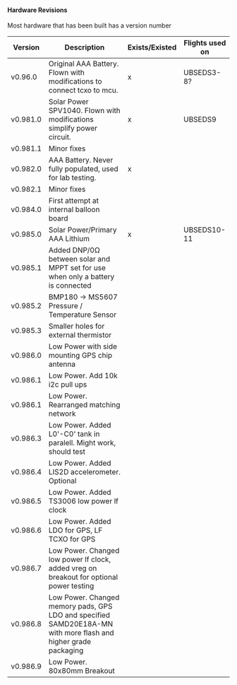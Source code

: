 #### Hardware Revisions

Most hardware that has been built has a version number

|Version|Description|Exists/Existed|Flights used on
|----|----|----|----
|v0.96.0|Original AAA Battery. Flown with modifications to connect tcxo to mcu.|x|UBSEDS3-8?
|v0.981.0|Solar Power SPV1040. Flown with modifications simplify power circuit.|x|UBSEDS9
|v0.981.1|Minor fixes|
|v0.982.0|AAA Battery. Never fully populated, used for lab testing.|x|
|v0.982.1|Minor fixes|
|v0.984.0|First attempt at internal balloon board|
|v0.985.0|Solar Power/Primary AAA Lithium|x|UBSEDS10-11
|v0.985.1|Added DNP/0Ω between solar and MPPT set for use when only a battery is connected|
|v0.985.2|BMP180 -> MS5607 Pressure / Temperature Sensor|
|v0.985.3|Smaller holes for external thermistor|
|v0.986.0|Low Power with side mounting GPS chip antenna|
|v0.986.1|Low Power. Add 10k i2c pull ups|
|v0.986.1|Low Power. Rearranged matching network|
|v0.986.3|Low Power. Added L0'-C0' tank in paralell. Might work, should test|
|v0.986.4|Low Power. Added LIS2D accelerometer. Optional|
|v0.986.5|Low Power. Added TS3006 low power lf clock|
|v0.986.6|Low Power. Added LDO for GPS, LF TCXO for GPS|
|v0.986.7|Low Power. Changed low power lf clock, added vreg on breakout for optional power testing|
|v0.986.8|Low Power. Changed memory pads, GPS LDO and specified SAMD20E18A-MN with more flash and higher grade packaging|
|v0.986.9|Low Power. 80x80mm Breakout|
